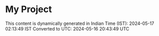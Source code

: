 # My Project

This content is dynamically generated in Indian Time (IST): 2024-05-17 02:13:49 IST
Converted to UTC: 2024-05-16 20:43:49 UTC

